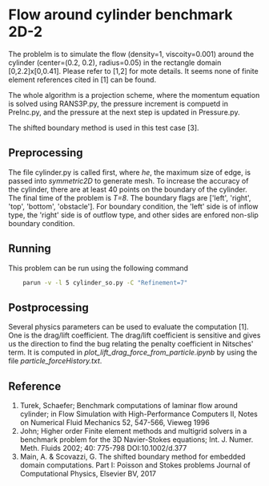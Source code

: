 # Flow around cylinder benchmark 2D-2

The problelm is to simulate the flow (density=1, viscoity=0.001) around the cylinder (center=(0.2, 0.2), radius=0.05) in the rectangle domain [0,2.2]x[0,0.41]. Please refer to [1,2] for mote details. It seems none of finite element references cited in [1] can be found. 



The whole algorithm is a projection scheme, where the momentum equation is solved using RANS3P.py, the pressure increment is compuetd in PreInc.py, and the pressure at the next step is updated in Pressure.py. 



The shifted boundary method is used in this test case [3].



## Preprocessing

The file cylinder.py is called first, where *he*, the maximum size of edge, is passed into *symmetric2D* to generate mesh. To increase the accuracy of the cylinder, there are at least 40 points on the boundary of the cylinder.
The final time of the problem is *T=8*. The boundary flags are ['left', 'right', 'top', 'bottom', 'obstacle'].
For boundary condition, the 'left' side is of inflow type, the 'right' side is of outflow type, and other sides are enfored non-slip boundary condition.



## Running

This problem can be run using the following command
```bash
    parun -v -l 5 cylinder_so.py -C "Refinement=7"
```


## Postprocessing

Several physics parameters can be used to evaluate the computation [1]. One is the drag/lift coefficient. The drag/lift coefficient is sensitive and gives us the direction to find the bug relating the penalty coefficient in Nitsches' term. It is computed in *plot_lift_drag_force_from_particle.ipynb* by using the file *particle_forceHistory.txt*. 



## Reference 

1. Turek, Schaefer; Benchmark computations of laminar flow around cylinder; in Flow Simulation with High-Performance Computers II, Notes on Numerical Fluid Mechanics 52, 547-566, Vieweg 1996
2. John; Higher order Finite element methods and multigrid solvers in a benchmark problem for the 3D Navier-Stokes equations; Int. J. Numer. Meth. Fluids 2002; 40: 775-798 DOI:10.1002/d.377
3. Main, A. & Scovazzi, G. The shifted boundary method for embedded domain computations. Part I: Poisson and Stokes problems Journal of Computational Physics, Elsevier BV, 2017
